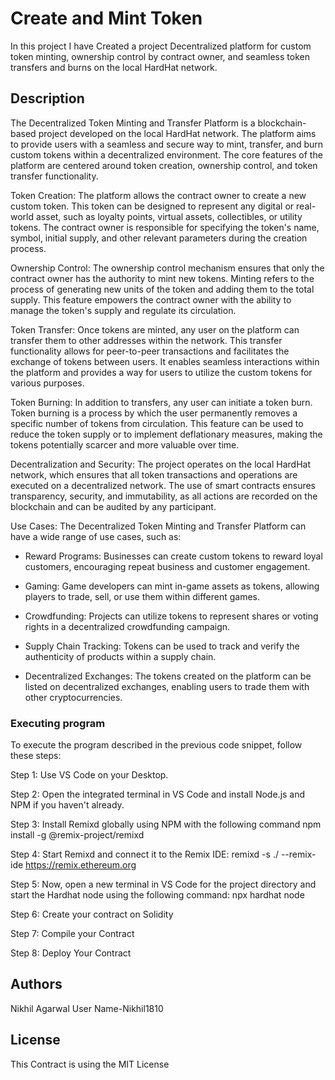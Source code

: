 # Create and Mint Token

In this project I have Created a project Decentralized platform for custom token minting, ownership control by contract owner, and seamless token transfers and burns on the local HardHat network.

## Description

The Decentralized Token Minting and Transfer Platform is a blockchain-based project developed on the local HardHat network. The platform aims to provide users with a seamless and secure way to mint, transfer, and burn custom tokens within a decentralized environment. The core features of the platform are centered around token creation, ownership control, and token transfer functionality.

Token Creation:
The platform allows the contract owner to create a new custom token. This token can be designed to represent any digital or real-world asset, such as loyalty points, virtual assets, collectibles, or utility tokens. The contract owner is responsible for specifying the token's name, symbol, initial supply, and other relevant parameters during the creation process.

Ownership Control:
The ownership control mechanism ensures that only the contract owner has the authority to mint new tokens. Minting refers to the process of generating new units of the token and adding them to the total supply. This feature empowers the contract owner with the ability to manage the token's supply and regulate its circulation.

Token Transfer:
Once tokens are minted, any user on the platform can transfer them to other addresses within the network. This transfer functionality allows for peer-to-peer transactions and facilitates the exchange of tokens between users. It enables seamless interactions within the platform and provides a way for users to utilize the custom tokens for various purposes.

Token Burning:
In addition to transfers, any user can initiate a token burn. Token burning is a process by which the user permanently removes a specific number of tokens from circulation. This feature can be used to reduce the token supply or to implement deflationary measures, making the tokens potentially scarcer and more valuable over time.

Decentralization and Security:
The project operates on the local HardHat network, which ensures that all token transactions and operations are executed on a decentralized network. The use of smart contracts ensures transparency, security, and immutability, as all actions are recorded on the blockchain and can be audited by any participant.

Use Cases:
The Decentralized Token Minting and Transfer Platform can have a wide range of use cases, such as:

* Reward Programs: Businesses can create custom tokens to reward loyal customers, encouraging repeat business and customer engagement.

* Gaming: Game developers can mint in-game assets as tokens, allowing players to trade, sell, or use them within different games.

* Crowdfunding: Projects can utilize tokens to represent shares or voting rights in a decentralized crowdfunding campaign.

* Supply Chain Tracking: Tokens can be used to track and verify the authenticity of products within a supply chain.

* Decentralized Exchanges: The tokens created on the platform can be listed on decentralized exchanges, enabling users to trade them with other cryptocurrencies.

### Executing program


To execute the program described in the previous code snippet, follow these steps:

Step 1: Use VS Code on your Desktop.

Step 2: Open the integrated terminal in VS Code and install Node.js and NPM if you haven't already.

Step 3: Install Remixd globally using NPM with the following command
npm install -g @remix-project/remixd

Step 4: Start Remixd and connect it to the Remix IDE:
remixd -s ./ --remix-ide https://remix.ethereum.org

Step 5: Now, open a new terminal in VS Code for the project directory and start the Hardhat node using the following command:
npx hardhat node

Step 6: Create your contract on Solidity

Step 7: Compile your Contract

Step 8: Deploy Your Contract


## Authors
Nikhil Agarwal
User Name-Nikhil1810

## License
This Contract is using the MIT License
